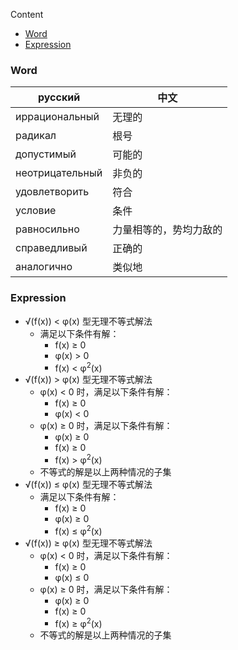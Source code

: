 Content

- [Word](#Word)
- [Expression](#Expression)

### Word

| русский                 | 中文              |
|-------------------------|-------------------|
| иррациональный  | 无理的         |
| радикал         | 根号          |
| допустимый      | 可能的         |
| неотрицательный | 非负的         |
| удовлетворить   | 符合          |
| условие         | 条件          |
| равносильно     | 力量相等的，势均力敌的 |
| справедливый    | 正确的         |
| аналогично      | 类似地         |


### Expression
- √(f(x)) < φ(x) 型无理不等式解法
    - 满足以下条件有解：
        - f(x) ≥ 0
        - φ(x) > 0
        - f(x) < φ<sup>2</sup>(x)
- √(f(x)) > φ(x) 型无理不等式解法
    - φ(x) < 0 时，满足以下条件有解：
        - f(x) ≥ 0
        - φ(x) < 0
    - φ(x) ≥ 0 时，满足以下条件有解：
        - φ(x) ≥ 0
        - f(x) ≥ 0
        - f(x) > φ<sup>2</sup>(x)
    - 不等式的解是以上两种情况的子集
- √(f(x)) ≤ φ(x) 型无理不等式解法
    - 满足以下条件有解：
        - f(x) ≥ 0
        - φ(x) ≥ 0
        - f(x) ≤ φ<sup>2</sup>(x)
- √(f(x)) ≥ φ(x) 型无理不等式解法
    - φ(x) < 0 时，满足以下条件有解：
        - f(x) ≥ 0
        - φ(x) ≤ 0
    - φ(x) ≥ 0 时，满足以下条件有解：
        - φ(x) ≥ 0
        - f(x) ≥ 0
        - f(x) ≥ φ<sup>2</sup>(x)
    - 不等式的解是以上两种情况的子集